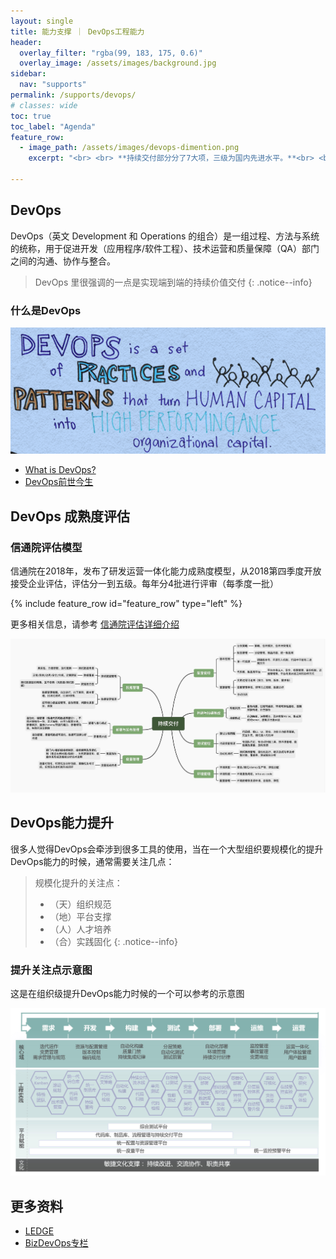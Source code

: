 ```yaml
---
layout: single
title: 能力支撑 ｜ DevOps工程能力
header:
  overlay_filter: "rgba(99, 183, 175, 0.6)"
  overlay_image: /assets/images/background.jpg
sidebar:
  nav: "supports"
permalink: /supports/devops/
# classes: wide
toc: true
toc_label: "Agenda"
feature_row:
  - image_path: /assets/images/devops-dimention.png
    excerpt: "<br> <br> **持续交付部分分了7大项，三级为国内先进水平。**<br> <br> 目前，国内已参评并通过3级的企业包括腾讯（四级）、去哪儿等互联网企业，也包括招行、中行、中信等国内银行代表，还有广东移动、江苏电信等通信领域的企业。 <br> <br> 持续交付内还细分了49小项，要求企业在组织内全面推行DevOps实践，并贯穿软件全生命周期，获得整体效益提升。"

---
```


## DevOps

DevOps（英文 Development 和 Operations 的组合）是一组过程、方法与系统的统称，用于促进开发（应用程序/软件工程）、技术运营和质量保障（QA）部门之间的沟通、协作与整合。

> DevOps 里很强调的一点是实现端到端的持续价值交付
{: .notice--info}

### 什么是DevOps
![](/assets/images/devops-definition.png)

* [What is DevOps?](https://theagileadmin.com/what-is-devops/)
* [DevOps前世今生](https://www.jianshu.com/p/f40209023006)

## DevOps 成熟度评估

### 信通院评估模型

信通院在2018年，发布了研发运营一体化能力成熟度模型，从2018第四季度开放接受企业评估，评估分一到五级。每年分4批进行评审（每季度一批）

{% include feature_row id="feature_row" type="left" %}

更多相关信息，请参考 [信通院评估详细介绍](http://www.atomicgain.com/devops-maturity-assessment/)

![](/assets/images/devopsmm.jpg)


## DevOps能力提升
很多人觉得DevOps会牵涉到很多工具的使用，当在一个大型组织要规模化的提升DevOps能力的时候，通常需要关注几点：

> 规模化提升的关注点： 
> * （天）组织规范 
> * （地）平台支撑  
> * （人）人才培养
> * （合）实践固化
{: .notice--info}

### 提升关注点示意图
这是在组织级提升DevOps能力时候的一个可以参考的示意图

![](/assets/images/devops.jpg)


## 更多资料

- [LEDGE](https://devops.phodal.com/)
- [BizDevOps专栏](https://zhuanlan.zhihu.com/bizdevops)








